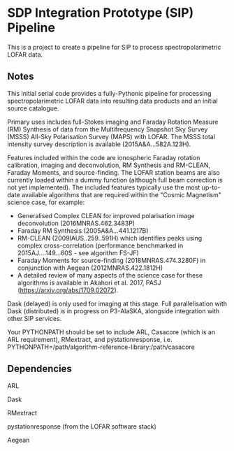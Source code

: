 SDP Integration Prototype (SIP) Pipeline
========================================

This is a project to create a pipeline for SIP to process spectropolarimetric LOFAR data.

Notes
-----

This initial serial code provides a fully-Pythonic pipeline for processing spectropolarimetric LOFAR data into resulting data products and an initial source catalogue. 

Primary uses includes full-Stokes imaging and Faraday Rotation Measure (RM) Synthesis of data from the Multifrequency Snapshot Sky Survey (MSSS) All-Sky Polarisation Survey (MAPS) with LOFAR. The MSSS total intensity survey description is available (2015A&A...582A.123H).

Features included within the code are ionospheric Faraday rotation calibration, imaging and deconvolution, RM Synthesis and RM-CLEAN, Faraday Moments, and source-finding. The LOFAR station beams are also currently loaded within a dummy function (although full beam correction is not yet implemented). The included features typically use the most up-to-date available algorithms that are required within the "Cosmic Magnetism" science case, for example:
* Generalised Complex CLEAN for improved polarisation image deconvolution (2016MNRAS.462.3483P)
* Faraday RM Synthesis (2005A&A...441.1217B)
* RM-CLEAN (2009IAUS..259..591H) which identifies peaks using complex cross-correlation (performance benchmarked in 2015AJ....149...60S - see algorithm FS-JF)
* Faraday Moments for source-finding (2018MNRAS.474.3280F) in conjunction with Aegean (2012MNRAS.422.1812H)
* A detailed review of many aspects of the science case for these algorithms is available in Akahori et al. 2017, PASJ (https://arxiv.org/abs/1709.02072).

Dask (delayed) is only used for imaging at this stage. Full parallelisation with Dask (distributed) is in progress on P3-AlaSKA, alongside integration with other SIP services.

Your PYTHONPATH should be set to include ARL, Casacore (which is an ARL requirement), RMextract, and pystationresponse, i.e. PYTHONPATH=/path/algorithm-reference-library:/path/casacore

Dependencies
------------

ARL

Dask

RMextract

pystationresponse (from the LOFAR software stack)

Aegean
